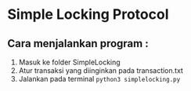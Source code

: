 # Simple Locking Protocol


## Cara menjalankan program :
1. Masuk ke folder SimpleLocking
2. Atur transaksi yang diinginkan pada transaction.txt
3. Jalankan pada terminal `python3 simplelocking.py`
